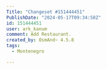 ```yaml
---
Title: "Changeset #151444451"
PublishDate: "2024-05-17T09:34:58Z"
id: 151444451
user: ark_kanum
comment: Add Restaurant.
created_by: OsmAnd~ 4.5.8
tags:
  - Montenegro

---
```

